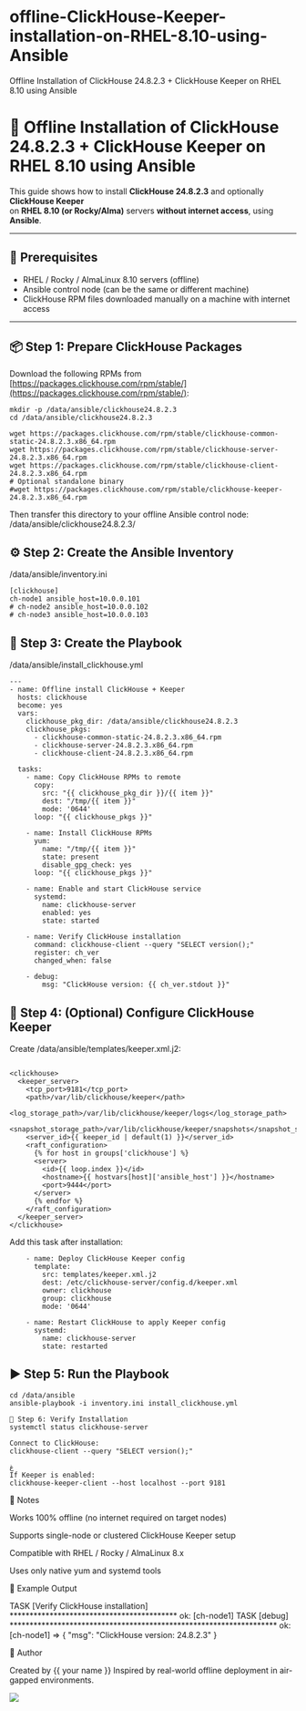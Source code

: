 # offline-ClickHouse-Keeper-installation-on-RHEL-8.10-using-Ansible
 Offline Installation of ClickHouse 24.8.2.3 + ClickHouse Keeper on RHEL 8.10 using Ansible


# 🚀 Offline Installation of ClickHouse 24.8.2.3 + ClickHouse Keeper on RHEL 8.10 using Ansible

This guide shows how to install **ClickHouse 24.8.2.3** and optionally **ClickHouse Keeper**  
on **RHEL 8.10 (or Rocky/Alma)** servers **without internet access**, using **Ansible**.

---

## 🧩 Prerequisites

- RHEL / Rocky / AlmaLinux 8.10 servers (offline)
- Ansible control node (can be the same or different machine)
- ClickHouse RPM files downloaded manually on a machine with internet access

---

## 📦 Step 1: Prepare ClickHouse Packages

Download the following RPMs from [https://packages.clickhouse.com/rpm/stable/](https://packages.clickhouse.com/rpm/stable/):

```
mkdir -p /data/ansible/clickhouse24.8.2.3
cd /data/ansible/clickhouse24.8.2.3

wget https://packages.clickhouse.com/rpm/stable/clickhouse-common-static-24.8.2.3.x86_64.rpm
wget https://packages.clickhouse.com/rpm/stable/clickhouse-server-24.8.2.3.x86_64.rpm
wget https://packages.clickhouse.com/rpm/stable/clickhouse-client-24.8.2.3.x86_64.rpm
# Optional standalone binary
#wget https://packages.clickhouse.com/rpm/stable/clickhouse-keeper-24.8.2.3.x86_64.rpm
```

Then transfer this directory to your offline Ansible control node:
/data/ansible/clickhouse24.8.2.3/


## ⚙️ Step 2: Create the Ansible Inventory
/data/ansible/inventory.ini

```
[clickhouse]
ch-node1 ansible_host=10.0.0.101
# ch-node2 ansible_host=10.0.0.102
# ch-node3 ansible_host=10.0.0.103

```
## 🧰 Step 3: Create the Playbook
/data/ansible/install_clickhouse.yml

```
---
- name: Offline install ClickHouse + Keeper
  hosts: clickhouse
  become: yes
  vars:
    clickhouse_pkg_dir: /data/ansible/clickhouse24.8.2.3
    clickhouse_pkgs:
      - clickhouse-common-static-24.8.2.3.x86_64.rpm
      - clickhouse-server-24.8.2.3.x86_64.rpm
      - clickhouse-client-24.8.2.3.x86_64.rpm

  tasks:
    - name: Copy ClickHouse RPMs to remote
      copy:
        src: "{{ clickhouse_pkg_dir }}/{{ item }}"
        dest: "/tmp/{{ item }}"
        mode: '0644'
      loop: "{{ clickhouse_pkgs }}"

    - name: Install ClickHouse RPMs
      yum:
        name: "/tmp/{{ item }}"
        state: present
        disable_gpg_check: yes
      loop: "{{ clickhouse_pkgs }}"

    - name: Enable and start ClickHouse service
      systemd:
        name: clickhouse-server
        enabled: yes
        state: started

    - name: Verify ClickHouse installation
      command: clickhouse-client --query "SELECT version();"
      register: ch_ver
      changed_when: false

    - debug:
        msg: "ClickHouse version: {{ ch_ver.stdout }}"

```

## 🧱 Step 4: (Optional) Configure ClickHouse Keeper
Create /data/ansible/templates/keeper.xml.j2:

```

<clickhouse>
  <keeper_server>
    <tcp_port>9181</tcp_port>
    <path>/var/lib/clickhouse/keeper</path>
    <log_storage_path>/var/lib/clickhouse/keeper/logs</log_storage_path>
    <snapshot_storage_path>/var/lib/clickhouse/keeper/snapshots</snapshot_storage_path>
    <server_id>{{ keeper_id | default(1) }}</server_id>
    <raft_configuration>
      {% for host in groups['clickhouse'] %}
      <server>
        <id>{{ loop.index }}</id>
        <hostname>{{ hostvars[host]['ansible_host'] }}</hostname>
        <port>9444</port>
      </server>
      {% endfor %}
    </raft_configuration>
  </keeper_server>
</clickhouse>
```

Add this task after installation:

```
    - name: Deploy ClickHouse Keeper config
      template:
        src: templates/keeper.xml.j2
        dest: /etc/clickhouse-server/config.d/keeper.xml
        owner: clickhouse
        group: clickhouse
        mode: '0644'

    - name: Restart ClickHouse to apply Keeper config
      systemd:
        name: clickhouse-server
        state: restarted
```

## ▶️ Step 5: Run the Playbook

```
cd /data/ansible
ansible-playbook -i inventory.ini install_clickhouse.yml

🧪 Step 6: Verify Installation
systemctl status clickhouse-server

Connect to ClickHouse:
clickhouse-client --query "SELECT version();"

غ
If Keeper is enabled:
clickhouse-keeper-client --host localhost --port 9181

```

🧠 Notes

Works 100% offline (no internet required on target nodes)

Supports single-node or clustered ClickHouse Keeper setup

Compatible with RHEL / Rocky / AlmaLinux 8.x

Uses only native yum and systemd tools

🏁 Example Output

TASK [Verify ClickHouse installation] ******************************************
ok: [ch-node1]
TASK [debug] *******************************************************************
ok: [ch-node1] => {
    "msg": "ClickHouse version: 24.8.2.3"
}


💬 Author

Created by {{ your name }}
Inspired by real-world offline deployment in air-gapped environments.

<a href="https://www.coffeebede.com/imanjr"><img class="img-fluid" src="https://coffeebede.ir/DashboardTemplateV2/app-assets/images/banner/default-yellow.svg" /></a>



